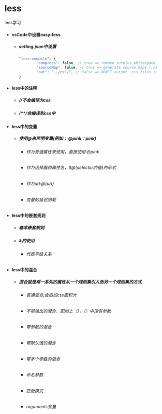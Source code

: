 # less
less学习



- #### vsCode中设置easy-less

  - ##### setting.json中设置

    ```javascript
    "less.compile": {
            "compress": false, // true => remove surplus whitespace
            "sourceMap": false, // true => generate source maps (.css.map files)
            "out": "../css/", // false => DON'T output .css files (overridable per-file, see below)
    }
    ```

- #### less中的注释

  - ##### //不会编译为css

  - ##### /**/会编译到css中

- #### less中的变量

  - ##### 使用@来声明变量(例如： @pink：pink)

    - ###### 作为普通属性来使用，直接使用 @pink

    - ###### 作为选择器和属性名，#@{selector的值}的形式

    - ###### 作为url:@{url}

    - ###### 变量的延迟加载

- #### less中的嵌套规则

  - ##### 基本嵌套规则

  - ##### &的使用

    - ###### 代表平级关系

- #### less中的混合

  - ##### 混合就是将一系列的属性从一个规则集引入到另一个规则集的方式

    - ###### 普通混合,会造成css面积大

    - ###### 不带输出的混合，即加上（），（）中没有参数

    - ###### 带参数的混合

    - ###### 带默认值的混合

    - ###### 带多个参数的混合

    - ###### 命名参数

    - ###### 匹配模式

    - ###### arguments变量
